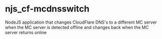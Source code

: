 # njs_cf-mcdnsswitch
NodeJS application that changes CloudFlare DNS's to a different MC server when the MC server is detected offline and changes back when the MC server returns online
